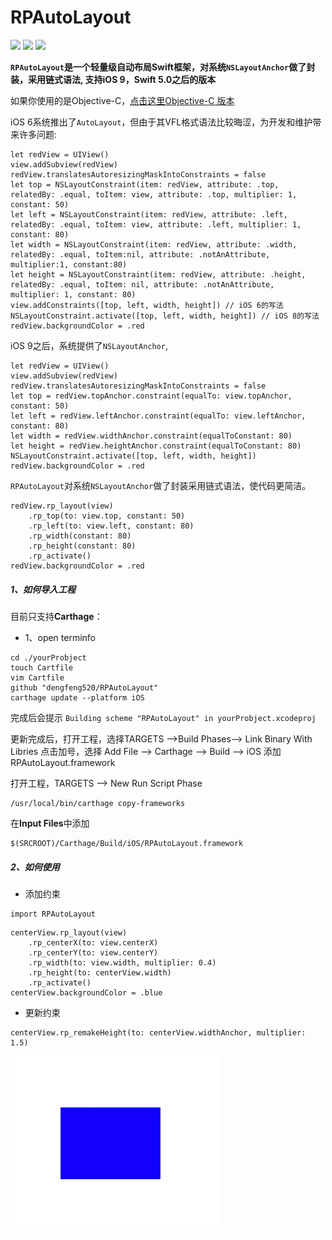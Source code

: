 # RPAutoLayout

![](https://img.shields.io/badge/language-swift-orange.svg)
![](https://img.shields.io/cocoapods/l/RPBannerView-Swift.svg?style=flat)
![](https://img.shields.io/badge/carthage-v1.0-519dd9.svg)

**`RPAutoLayout`是一个轻量级自动布局Swift框架，对系统`NSLayoutAnchor`做了封装，采用链式语法, 支持iOS 9，Swift 5.0之后的版本**

如果你使用的是Objective-C，[点击这里Objective-C 版本](https://github.com/dengfeng520/RPLayoutAnchor)

iOS 6系统推出了`AutoLayout`，但由于其VFL格式语法比较晦涩，为开发和维护带来许多问题:

```
let redView = UIView()
view.addSubview(redView)
redView.translatesAutoresizingMaskIntoConstraints = false
let top = NSLayoutConstraint(item: redView, attribute: .top, relatedBy: .equal, toItem: view, attribute: .top, multiplier: 1, constant: 50)
let left = NSLayoutConstraint(item: redView, attribute: .left, relatedBy: .equal, toItem: view, attribute: .left, multiplier: 1, constant: 80)
let width = NSLayoutConstraint(item: redView, attribute: .width, relatedBy: .equal, toItem:nil, attribute: .notAnAttribute, multiplier:1, constant:80)
let height = NSLayoutConstraint(item: redView, attribute: .height, relatedBy: .equal, toItem: nil, attribute: .notAnAttribute, multiplier: 1, constant: 80)
view.addConstraints([top, left, width, height]) // iOS 6的写法
NSLayoutConstraint.activate([top, left, width, height]) // iOS 8的写法
redView.backgroundColor = .red
```

iOS 9之后，系统提供了`NSLayoutAnchor`,

```
let redView = UIView()
view.addSubview(redView)
redView.translatesAutoresizingMaskIntoConstraints = false
let top = redView.topAnchor.constraint(equalTo: view.topAnchor, constant: 50)
let left = redView.leftAnchor.constraint(equalTo: view.leftAnchor, constant: 80)
let width = redView.widthAnchor.constraint(equalToConstant: 80)
let height = redView.heightAnchor.constraint(equalToConstant: 80)
NSLayoutConstraint.activate([top, left, width, height])
redView.backgroundColor = .red
```
`RPAutoLayout`对系统`NSLayoutAnchor`做了封装采用链式语法，使代码更简洁。

```
redView.rp_layout(view)
    .rp_top(to: view.top, constant: 50)
    .rp_left(to: view.left, constant: 80)
    .rp_width(constant: 80)
    .rp_height(constant: 80)
    .rp_activate()
redView.backgroundColor = .red
```

##### 1、如何导入工程

目前只支持**Carthage**：

* 1、open terminfo
```
cd ./yourProbject
touch Cartfile
vim Cartfile
github "dengfeng520/RPAutoLayout"
carthage update --platform iOS
```

完成后会提示 `Building scheme "RPAutoLayout" in yourProbject.xcodeproj`

更新完成后，打开工程，选择TARGETS -->Build Phases--> Link Binary With Libries 点击加号，选择 Add File --> Carthage --> Build --> iOS 添加RPAutoLayout.framework

打开工程，TARGETS --> New Run Script Phase 

```
/usr/local/bin/carthage copy-frameworks
```
在**Input Files**中添加 

```
$(SRCROOT)/Carthage/Build/iOS/RPAutoLayout.framework
```

##### 2、如何使用

* 添加约束

```
import RPAutoLayout
```

```
centerView.rp_layout(view)
    .rp_centerX(to: view.centerX)
    .rp_centerY(to: view.centerY)
    .rp_width(to: view.width, multiplier: 0.4)
    .rp_height(to: centerView.width)
    .rp_activate()
centerView.backgroundColor = .blue
```

* 更新约束

```
centerView.rp_remakeHeight(to: centerView.widthAnchor, multiplier: 1.5)
```

![update.gif](https://github.com/dengfeng520/RPAutoLayout/blob/main/update.gif?raw=true)
